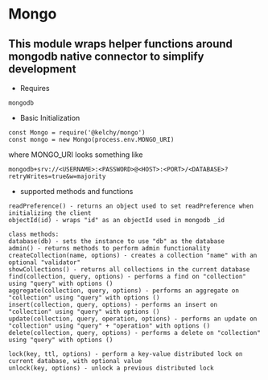 # Mongo

## This module wraps helper functions around mongodb native connector to simplify development 

- Requires
```
mongodb
```

- Basic Initialization
```
const Mongo = require('@kelchy/mongo')
const mongo = new Mongo(process.env.MONGO_URI)
```
where MONGO_URI looks something like
```
mongodb+srv://<USERNAME>:<PASSWORD>@<HOST>:<PORT>/<DATABASE>?retryWrites=true&w=majority
```
- supported methods and functions
```
readPreference() - returns an object used to set readPreference when initializing the client
objectId(id) - wraps "id" as an objectId used in mongodb _id

class methods:
database(db) - sets the instance to use "db" as the database
admin() - returns methods to perform admin functionality
createCollection(name, options) - creates a collection "name" with an optional "validator"
showCollections() - returns all collections in the current database
find(collection, query, options) - performs a find on "collection" using "query" with options ()
aggregate(collection, query, options) - performs an aggregate on "collection" using "query" with options ()
insert(collection, query, options) - performs an insert on "collection" using "query" with options ()
update(collection, query, operation, options) - performs an update on "collection" using "query" + "operation" with options ()
delete(collection, query, options) - performs a delete on "collection" using "query" with options ()

lock(key, ttl, options) - perform a key-value distributed lock on current database, with optional value
unlock(key, options) - unlock a previous distributed lock
```
